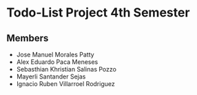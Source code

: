 # Todo-List Project 4th Semester

## Members

* Jose Manuel Morales Patty
* Alex Eduardo Paca Meneses
* Sebasthian Khristian Salinas Pozzo
* Mayerli Santander Sejas
* Ignacio Ruben Villarroel Rodriguez
